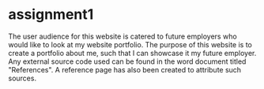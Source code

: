 # assignment1
The user audience for this website is catered to future employers who would like to look at my website portfolio. The purpose of this website is to create a portfolio about me, such that I can showcase it my future employer. Any external source code used can be found in the word document titled "References". A reference page has also been created to attribute such sources.